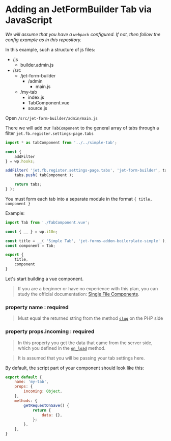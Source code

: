 # Adding an JetFormBuilder Tab via JavaScript

_We will assume that you have a `webpack` configured. 
If not, then follow the config example as in this repository._

In this example, such a structure of js files:
 - /js
    - builder.admin.js
 - /src
    - /jet-form-builder
        - /admin
            - main.js
    - /my-tab
        - index.js
        - TabComponent.vue
        - source.js
        
Open `/src/jet-form-builder/admin/main.js`

There we will add our `TabComponent` to the general array of tabs 
through a filter `jet.fb.register.settings-page.tabs`
```js
import * as tabComponent from '../../simple-tab';

const {
	addFilter
} = wp.hooks;

addFilter( 'jet.fb.register.settings-page.tabs', 'jet-form-builder', tabs => {
	tabs.push( tabComponent );

	return tabs;
} );
```

You must form each tab into a separate module in the format `{ title, component }`

Example:
```js
import Tab from './TabComponent.vue';

const { __ } = wp.i18n;

const title = __( 'Simple Tab', 'jet-forms-addon-boilerplate-simple' );
const component = Tab;

export {
	title,
	component
}
```

Let's start building a vue component.
> If you are a beginner or have no experience 
> with this plan, you can study the official documentation: [Single File Components](https://vuejs.org/v2/guide/single-file-components.html).

### property name : required
> Must equal the returned string from the method [`slug`](https://github.com/girafffee/jet-forms-addon-boilerplate-simple/blob/main/docs/JetFormBuilder/add-tab/PHP.md#method-slug--required)
> on the PHP side

### property props.incoming : required
> In this property you get the data that came from the server side, which you defined in the [`on_load`](https://github.com/girafffee/jet-forms-addon-boilerplate-simple/blob/main/docs/JetFormBuilder/add-tab/PHP.md#method-on_load--required) method.

> It is assumed that you will be passing your tab settings here.

By default, the script part of your component should look like this:
```js
export default {
    name: 'my-tab',
    props: {
        incoming: Object,
    },
    methods: {
        getRequestOnSave() {
            return {
                data: {},
            };
        },
    },
}
``` 



